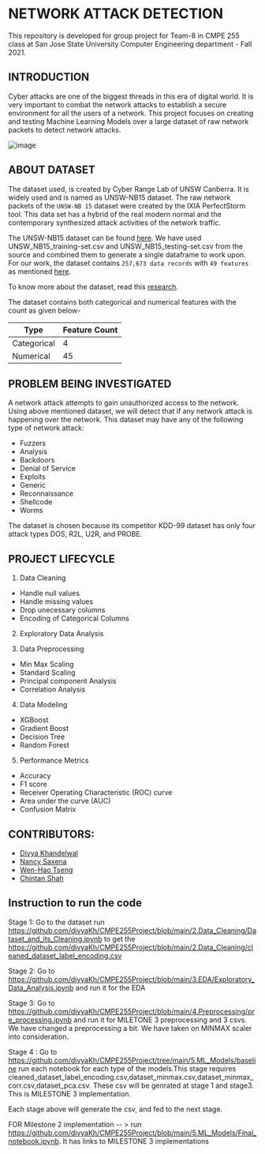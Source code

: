 # NETWORK ATTACK DETECTION

This repository is developed for group project for Team-8 in CMPE 255 class at San Jose State University Computer Engineering department - Fall 2021.

## INTRODUCTION

Cyber attacks are one of the biggest threads in this era of digital world. It is very important to combat the network attacks to establish a secure environment for all the users of a network. This project focuses on creating and testing Machine Learning Models over a large dataset of raw network packets to detect network attacks.

![image](https://www.incimages.com/uploaded_files/image/1920x1080/getty_483978146_116575.jpg)

## ABOUT DATASET

The dataset used, is created by Cyber Range Lab of UNSW Canberra. It is widely used and is named as UNSW-NB15 dataset. The raw network packets of the `UNSW-NB 15` dataset were created by the IXIA PerfectStorm tool. This data set has a hybrid of the real modern normal and the contemporary synthesized attack activities of the network traffic.

The UNSW-NB15  dataset can be found [here](https://research.unsw.edu.au/projects/unsw-nb15-dataset). 
We have used UNSW_NB15_training-set.csv and UNSW_NB15_testing-set.csv from the source and combined them to generate a single dataframe to work upon. For our work, the dataset contains `257,673 data records` with `49 features` as mentioned [here](https://cloudstor.aarnet.edu.au/plus/apps/onlyoffice/s/2DhnLGDdEECo4ys?fileId=206777051).

To know more about the dataset, read this [research](https://ieeexplore.ieee.org/abstract/document/7348942/authors#authors).

The dataset contains both categorical and numerical features with the count as given below-

|     Type       | Feature Count     | 
|----------------| ------------------|
|  Categorical   |       4            |
|  Numerical     |       45           |



## PROBLEM BEING INVESTIGATED

A network attack attempts to gain unauthorized access to the network. Using above mentioned dataset, we will detect that if any network attack is happening over the network. This dataset may have any of the following type of network attack:
* Fuzzers
* Analysis
* Backdoors
* Denial of Service
* Exploits
* Generic
* Reconnaissance
* Shellcode
* Worms 

The dataset is chosen because its competitor KDD-99 dataset has only four attack types DOS, R2L, U2R, and PROBE.

## PROJECT LIFECYCLE

1) Data Cleaning
  * Handle null values
  * Handle missing values
  * Drop unecessary columns
  * Encoding of Categorical Columns
  
2) Exploratory Data Analysis

3) Data Preprocessing
  * Min Max Scaling
  * Standard Scaling
  * Principal component Analysis
  * Correlation Analysis
  
4) Data Modeling
  * XGBoost
  * Gradient Boost
  * Decision Tree
  * Random Forest
  
5) Performance Metrics
  * Accuracy
  * F1 score
  * Receiver Operating Characteristic (ROC) curve
  * Area under the curve (AUC)
  * Confusion Matrix

## CONTRIBUTORS:

* [Divya Khandelwal](https://github.com/divyaKh)
* [Nancy Saxena](https://github.com/NancyS1)
* [Wen-Hao Tseng](https://github.com/Wenhao-Tseng)
* [Chintan Shah](https://github.com/chaks64)

## Instruction to run the code 

Stage 1: Go to the dataset run  https://github.com/divyaKh/CMPE255Project/blob/main/2.Data_Cleaning/Dataset_and_its_Cleaning.ipynb to get the https://github.com/divyaKh/CMPE255Project/blob/main/2.Data_Cleaning/cleaned_dataset_label_encoding.csv

Stage 2: Go to https://github.com/divyaKh/CMPE255Project/blob/main/3.EDA/Exploratory_Data_Analysis.ipynb and run it for the EDA

Stage 3: Go to https://github.com/divyaKh/CMPE255Project/blob/main/4.Preprocessing/pre_processing.ipynb and run it for MILETONE 3 preprocessing and 3 csvs.
We have changed a preprocessing a bit. We have taken on MINMAX scaler into consideration. 

Stage 4 : Go to https://github.com/divyaKh/CMPE255Project/tree/main/5.ML_Models/baseline run each notebook for each type of the models.This stage requires cleaned_dataset_label_encoding.csv,dataset_minmax.csv,dataset_minmax_corr.csv,dataset_pca.csv. These csv will be genrated at stage 1 and stage3. This is MILESTONE 3 implementation.

Each stage above will generate the csv, and fed to the next stage.

FOR Milestone 2 implementation -- > run https://github.com/divyaKh/CMPE255Project/blob/main/5.ML_Models/Final_notebook.ipynb. It has links to MILESTONE 3 implementations 
















